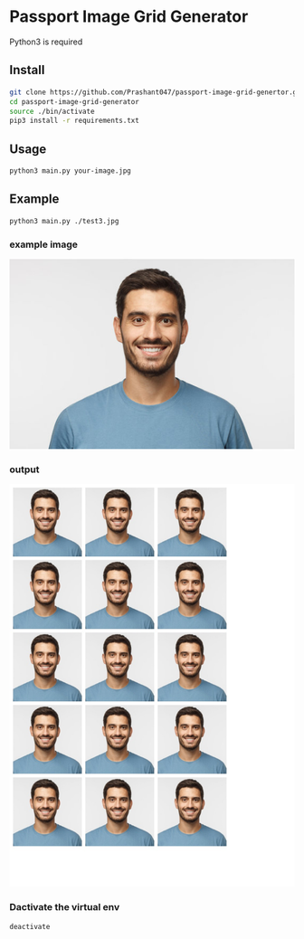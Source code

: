# Passport Image Grid Generator

Python3 is required

## Install

```bash
git clone https://github.com/Prashant047/passport-image-grid-genertor.git
cd passport-image-grid-generator
source ./bin/activate
pip3 install -r requirements.txt
```

## Usage

```bash
python3 main.py your-image.jpg
```

## Example

```bash
python3 main.py ./test3.jpg
```

### example image

![example image](./test3.jpg "Example Image")

### output

![example output](./print.jpg "Example Output")

### Dactivate the virtual env
```bash
deactivate
```
